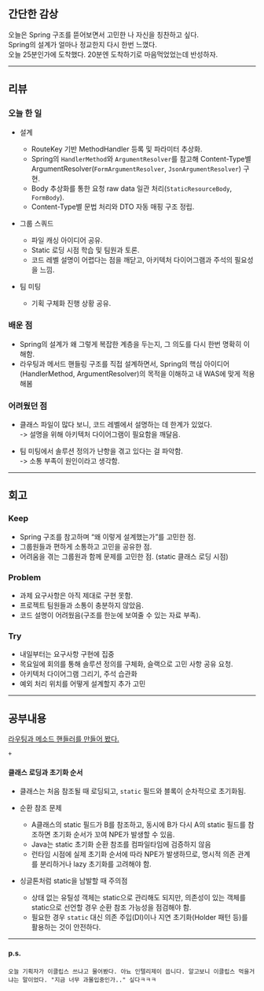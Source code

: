 ## 간단한 감상
오늘은 Spring 구조를 뜯어보면서 고민한 나 자신을 칭찬하고 싶다.  
Spring의 설계가 얼마나 정교한지 다시 한번 느꼈다.  
오늘 25분인가에 도착했다. 20분엔 도착하기로 마음먹었었는데 반성하자.

---

## 리뷰

### 오늘 한 일

- 설계
  - RouteKey 기반 MethodHandler 등록 및 파라미터 추상화.
  - Spring의 `HandlerMethod`와 `ArgumentResolver`를 참고해 Content-Type별 ArgumentResolver(`FormArgumentResolver`, `JsonArgumentResolver`) 구현.
  - Body 추상화를 통한 요청 raw data 일관 처리(`StaticResourceBody`, `FormBody`).
  - Content-Type별 문법 처리와 DTO 자동 매핑 구조 정립.
  
- 그룹 스쿼드
  - 파일 캐싱 아이디어 공유.
  - Static 로딩 시점 학습 및 팀원과 토론.
  - 코드 레벨 설명이 어렵다는 점을 깨닫고, 아키텍처 다이어그램과 주석의 필요성을 느낌.
- 팀 미팅
  - 기획 구체화 진행 상황 공유.

### 배운 점
- Spring의 설계가 왜 그렇게 복잡한 계층을 두는지, 그 의도를 다시 한번 명확히 이해함.
- 라우팅과 메서드 핸들링 구조를 직접 설계하면서, Spring의 핵심 아이디어(HandlerMethod, ArgumentResolver)의 목적을 이해하고 내 WAS에 맞게 적용해봄

### 어려웠던 점
- 클래스 파일이 많다 보니, 코드 레벨에서 설명하는 데 한계가 있었다.  
  -> 설명을 위해 아키텍처 다이어그램이 필요함을 깨달음.

- 팀 미팅에서 솔루션 정의가 난항을 겪고 있다는 걸 파악함.  
  -> 소통 부족이 원인이라고 생각함.

---

## 회고

### Keep
- Spring 구조를 참고하며 “왜 이렇게 설계했는가”를 고민한 점.
- 그룹원들과 편하게 소통하고 고민을 공유한 점.
- 어려움을 겪는 그룹원과 함께 문제를 고민한 점. (static 클래스 로딩 시점)

### Problem
- 과제 요구사항은 아직 제대로 구현 못함.
- 프로젝트 팀원들과 소통이 충분하지 않았음.
- 코드 설명이 어려웠음(구조를 한눈에 보여줄 수 있는 자료 부족).

### Try
- 내일부터는 요구사항 구현에 집중
- 목요일에 회의를 통해 솔루션 정의를 구체화, 슬랙으로 고민 사항 공유 요청.
- 아키텍처 다이어그램 그리기, 주석 습관화
- 예외 처리 위치를 어떻게 설계할지 추가 고민

---

## 공부내용

[라우팅과 메소드 핸들러를 만들어 봤다.](https://velog.io/@genius00hwan/%EB%9D%BC%EC%9A%B0%ED%8C%85%EA%B3%BC-%EB%A9%94%EC%84%9C%EB%93%9C-%ED%95%B8%EB%93%A4%EB%9F%AC-%EC%84%A4%EA%B3%84)

`+`

#### 클래스 로딩과 초기화 순서

- 클래스는 처음 참조될 때 로딩되고, `static` 필드와 블록이 순차적으로 초기화됨.
- 순환 참조 문제
  - A클래스의 static 필드가 B를 참조하고, 동시에 B가 다시 A의 static 필드를 참조하면 초기화 순서가 꼬여 NPE가 발생할 수 있음.
  - Java는 static 초기화 순환 참조를 컴파일타임에 검증하지 않음
  - 런타임 시점에 실제 초기화 순서에 따라 NPE가 발생하므로, 명시적 의존 관계를 분리하거나 lazy 초기화를 고려해야 함.

- 싱글톤처럼 static을 남발할 때 주의점
  - 상태 없는 유틸성 객체는 static으로 관리해도 되지만, 의존성이 있는 객체를 static으로 선언할 경우 순환 참조 가능성을 점검해야 함.
  - 필요한 경우 `static` 대신 의존 주입(DI)이나 지연 초기화(Holder 패턴 등)를 활용하는 것이 안전하다.


---

#### p.s.

`오늘 기획자가 이클립스 쓰냐고 물어봤다. 아뇨 인텔리제이 씁니다. 알고보니 이클립스 먹을거냐는 말이었다. "지금 너무 과몰입중인가.." 싶다ㅋㅋㅋ`
